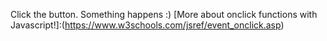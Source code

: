 Click the button. Something happens :)
[More about onclick functions with Javascript!]:(https://www.w3schools.com/jsref/event_onclick.asp)
